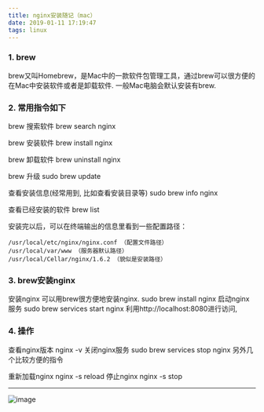 ```yaml
---
title: nginx安装随记（mac）
date: 2019-01-11 17:19:47
tags: linux
---
```


### 1. brew

brew又叫Homebrew，是Mac中的一款软件包管理工具，通过brew可以很方便的在Mac中安装软件或者是卸载软件.
一般Mac电脑会默认安装有brew.


### 2. 常用指令如下

brew 搜索软件
brew search nginx

brew 安装软件
brew install nginx

brew 卸载软件
brew uninstall nginx

brew 升级
sudo brew update

查看安装信息(经常用到, 比如查看安装目录等)
sudo brew info nginx

查看已经安装的软件
brew list

安装完以后，可以在终端输出的信息里看到一些配置路径：
	
	/usr/local/etc/nginx/nginx.conf （配置文件路径）
	/usr/local/var/www （服务器默认路径）
	/usr/local/Cellar/nginx/1.6.2 （貌似是安装路径）

### 3. brew安装nginx

安装nginx
可以用brew很方便地安装nginx.
sudo brew install nginx
启动nginx服务
sudo brew services start nginx
利用http://localhost:8080进行访问,

### 4. 操作

查看nginx版本
nginx -v
关闭nginx服务
sudo brew services stop nginx
另外几个比较方便的指令

重新加载nginx
nginx -s reload
停止nginx
nginx -s stop

---

![image](https://images.pexels.com/photos/1769301/pexels-photo-1769301.jpeg?auto=compress&cs=tinysrgb&dpr=2&w=500)